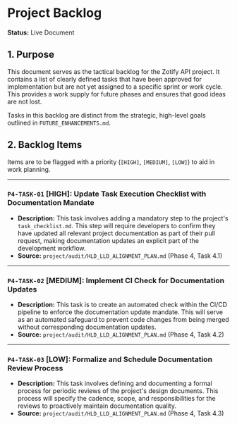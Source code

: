 # Project Backlog

**Status:** Live Document

## 1. Purpose

This document serves as the tactical backlog for the Zotify API project. It contains a list of clearly defined tasks that have been approved for implementation but are not yet assigned to a specific sprint or work cycle. This provides a work supply for future phases and ensures that good ideas are not lost.

Tasks in this backlog are distinct from the strategic, high-level goals outlined in `FUTURE_ENHANCEMENTS.md`.

## 2. Backlog Items

Items are to be flagged with a priority (`[HIGH]`, `[MEDIUM]`, `[LOW]`) to aid in work planning.

---

### `P4-TASK-01` [HIGH]: Update Task Execution Checklist with Documentation Mandate
- **Description:** This task involves adding a mandatory step to the project's `task_checklist.md`. This step will require developers to confirm they have updated all relevant project documentation as part of their pull request, making documentation updates an explicit part of the development workflow.
- **Source:** `project/audit/HLD_LLD_ALIGNMENT_PLAN.md` (Phase 4, Task 4.1)

---

### `P4-TASK-02` [MEDIUM]: Implement CI Check for Documentation Updates
- **Description:** This task is to create an automated check within the CI/CD pipeline to enforce the documentation update mandate. This will serve as an automated safeguard to prevent code changes from being merged without corresponding documentation updates.
- **Source:** `project/audit/HLD_LLD_ALIGNMENT_PLAN.md` (Phase 4, Task 4.2)

---

### `P4-TASK-03` [LOW]: Formalize and Schedule Documentation Review Process
- **Description:** This task involves defining and documenting a formal process for periodic reviews of the project's design documents. This process will specify the cadence, scope, and responsibilities for the reviews to proactively maintain documentation quality.
- **Source:** `project/audit/HLD_LLD_ALIGNMENT_PLAN.md` (Phase 4, Task 4.3)
